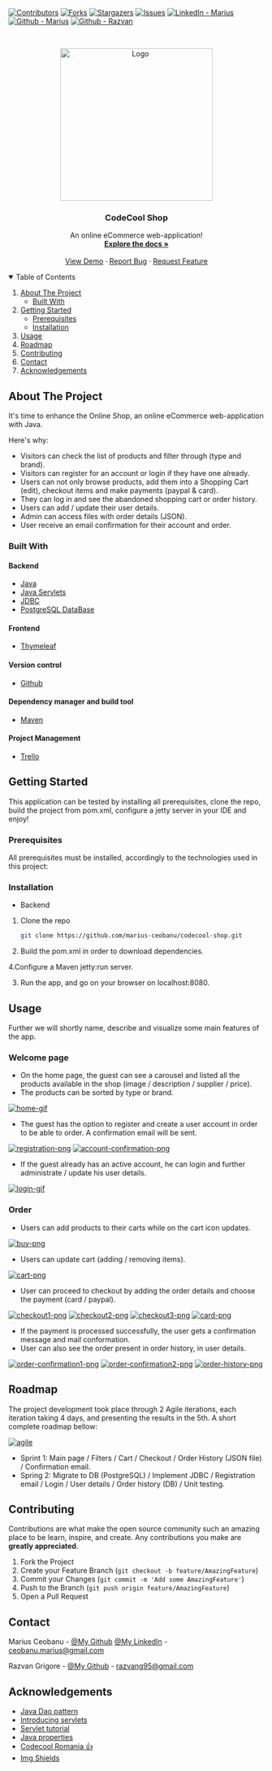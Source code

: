 <!--
*** Thanks for checking out the Best-README-Template. If you have a suggestion
*** that would make this better, please fork the repo and create a pull request
*** or simply open an issue with the tag "enhancement".
*** Thanks again! Now go create something AMAZING! :D
-->



<!-- PROJECT SHIELDS -->
<!--
*** I'm using markdown "reference style" links for readability.
*** Reference links are enclosed in brackets [ ] instead of parentheses ( ).
*** See the bottom of this document for the declaration of the reference variables
*** for contributors-url, forks-url, etc. This is an optional, concise syntax you may use.
*** https://www.markdownguide.org/basic-syntax/#reference-style-links
-->
[![Contributors][contributors-shield]][contributors-url]
[![Forks][forks-shield]][forks-url]
[![Stargazers][stars-shield]][stars-url]
[![Issues][issues-shield]][issues-url]
[![LinkedIn - Marius][linkedin-shield]][linkedin-marius-url]
[![Github - Marius][github-marius-shield]][github-marius-url]
[![Github - Razvan][github-razvan-shield]][github-razvan-url]



<!-- PROJECT LOGO -->
<br />
<p align="center">
  <a href="https://github.com/marius-ceobanu/codecool-shop.git">
    <img src="src/main/webapp/static/img/codecool-logo.png" alt="Logo" width="300">
  </a>

<h3 align="center">CodeCool Shop</h3>

  <p align="center">
    An online eCommerce web-application!
    <br />
    <a href="https://github.com/marius-ceobanu/codecool-shop.git"><strong>Explore the docs »</strong></a>
    <br />
    <br />
    <a href="https://github.com/marius-ceobanu/codecool-shop">View Demo</a>
    ·
    <a href="https://github.com/marius-ceobanu/codecool-shop/issues">Report Bug</a>
    ·
    <a href="https://github.com/marius-ceobanu/codecool-shop/issues">Request Feature</a>
  </p>



<!-- TABLE OF CONTENTS -->
<details open="open">
  <summary>Table of Contents</summary>
  <ol>
    <li>
      <a href="#about-the-project">About The Project</a>
      <ul>
        <li><a href="#built-with">Built With</a></li>
      </ul>
    </li>
    <li>
      <a href="#getting-started">Getting Started</a>
      <ul>
        <li><a href="#prerequisites">Prerequisites</a></li>
        <li><a href="#installation">Installation</a></li>
      </ul>
    </li>
    <li><a href="#usage">Usage</a></li>
    <li><a href="#roadmap">Roadmap</a></li>
    <li><a href="#contributing">Contributing</a></li>
    <li><a href="#contact">Contact</a></li>
    <li><a href="#acknowledgements">Acknowledgements</a></li>
  </ol>
</details>



<!-- ABOUT THE PROJECT -->
## About The Project

It's time to enhance the Online Shop, an online eCommerce web-application with Java.  

Here's why:
* Visitors can check the list of products and filter through (type and brand).
* Visitors can register for an account or login if they have one already.
* Users can not only browse products, add them into a Shopping Cart (edit), checkout items and make payments (paypal & card).
* They can log in and see the abandoned shopping cart or order history.
* Users can add / update their user details.
* Admin can access files with order details (JSON).
* User receive an email confirmation for their account and order.

### Built With

#### Backend
* [Java](https://www.java.com/)
* [Java Servlets](https://docs.oracle.com/javaee/5/tutorial/doc/bnafe.html/)
* [JDBC](https://docs.oracle.com/javase/tutorial/jdbc/basics/index.html)
* [PostgreSQL DataBase](https://www.postgresql.org/)

#### Frontend
* [Thymeleaf](https://www.thymeleaf.org/)

#### Version control
* [Github](https://www.github.com/)

#### Dependency manager and build tool
* [Maven](https://maven.apache.org/)

#### Project Management
* [Trello](https://www.trello.com/)



<!-- GETTING STARTED -->
## Getting Started

This application can be tested by installing all prerequisites, clone the repo, build the project from pom.xml, configure a jetty server in your IDE and enjoy!

### Prerequisites

All prerequisites must be installed, accordingly to the technologies used in this project:

### Installation

* Backend

1. Clone the repo
   ```sh
   git clone https://github.com/marius-ceobanu/codecool-shop.git
   ```
2. Build the pom.xml in order to download dependencies.

4.Configure a Maven jetty:run server.

3. Run the app, and go on your browser on localhost:8080.

<!-- USAGE EXAMPLES -->
## Usage

Further we will shortly name, describe and visualize some main features of the app.

### Welcome page
* On the home page, the guest can see a carousel and listed all the products available in the shop (image / description / supplier / price).
* The products can be sorted by type or brand.

[![home-gif][home-gif]]()

* The guest has the option to register and create a user account in order to be able to order. A confirmation email will be sent.

[![registration-png][registration-png]]()
[![account-confirmation-png][account-confirmation-png]]()

* If the guest already has an active account, he can login and further administrate / update his user details.

[![login-gif][login-gif]]()

### Order
* Users can add products to their carts while on the cart icon updates.

[![buy-png][buy-png]]()

* Users can update cart (adding / removing items).

[![cart-png][cart-png]]()

* User can proceed to checkout by adding the order details and choose the payment (card / paypal).

[![checkout1-png][checkout1-png]]()
[![checkout2-png][checkout2-png]]()
[![checkout3-png][checkout3-png]]()
[![card-png][card-png]]()

* If the payment is processed successfully, the user gets a confirmation message and mail conformation.
* User can also see the order present in order history, in user details.

[![order-confirmation1-png][order-confirmation1-png]]()
[![order-confirmation2-png][order-confirmation2-png]]()
[![order-history-png][order-history-png]]()

<!-- ROADMAP -->
## Roadmap

The project development took place through 2 Agile iterations, each iteration taking 4 days, and presenting the results in the 5th. A short complete roadmap bellow:

[![agile][agile]]()

* Sprint 1: Main page / Filters / Cart / Checkout / Order History (JSON file) / Confirmation email. 
* Spring 2: Migrate to DB (PostgreSQL) / Implement JDBC / Registration email / Login / User details / Order history (DB) / Unit testing.

<!-- CONTRIBUTING -->
## Contributing

Contributions are what make the open source community such an amazing place to be learn, inspire, and create. Any contributions you make are **greatly appreciated**.

1. Fork the Project
2. Create your Feature Branch (`git checkout -b feature/AmazingFeature`)
3. Commit your Changes (`git commit -m 'Add some AmazingFeature'`)
4. Push to the Branch (`git push origin feature/AmazingFeature`)
5. Open a Pull Request


<!-- CONTACT -->
## Contact

Marius Ceobanu - [@My Github](https://github.com/marius-ceobanu) [@My LinkedIn](https://www.linkedin.com/in/marius-ciprian-ceobanu-3431157b) - ceobanu.marius@gmail.com

Razvan Grigore - [@My Github](https://github.com/rgrigore) - razvang95@gmail.com


<!-- ACKNOWLEDGEMENTS -->
## Acknowledgements
* [Java Dao pattern](https://www.baeldung.com/java-dao-pattern)
* [Introducing servlets](project/curriculum/materials/pages/java/introducing-servlets.md)
* [Servlet tutorial](https://www.tutorialspoint.com/servlets/servlets-form-data.htm)
* [Java properties](https://www.baeldung.com/java-properties)
* [Codecool Romania :thumbsup:](https://codecool.com/ro/)
* [Img Shields](https://shields.io)


<!-- MARKDOWN LINKS & IMAGES -->
<!-- https://www.markdownguide.org/basic-syntax/#reference-style-links -->
[contributors-shield]: https://img.shields.io/badge/Contributers-2-brightgreen
[contributors-url]: https://github.com/marius-ceobanu/codecool-shop/graphs/contributors
[forks-shield]: https://img.shields.io/badge/Forks-0-blue
[forks-url]: https://github.com/marius-ceobanu/codecool-shop/network/members
[stars-shield]: https://img.shields.io/badge/Stars-2-blue
[stars-url]: https://github.com/marius-ceobanu/codecool-shop/stargazers
[issues-shield]: https://img.shields.io/github/issues/marius-ceobanu/codecool-shop
[issues-url]: https://github.com/marius-ceobanu/codecool-shop/issues
[linkedin-shield]: https://img.shields.io/twitter/url?label=Linkedin%20-%20Marius&logo=LINKEDIN&style=social&url=https%3A%2F%2Fwww.linkedin.com%2Fin%2Fmarius-ciprian-ceobanu-3431157b
[linkedin-marius-url]: https://www.linkedin.com/in/marius-ciprian-ceobanu-3431157b
[github-marius-shield]: https://img.shields.io/twitter/url?label=GitHub%20-%20Marius&logo=Github&style=social&url=https%3A%2F%2Fgithub.com%2Fmarius-ceobanu
[github-marius-url]: https://github.com/marius-ceobanu
[github-razvan-shield]: https://img.shields.io/twitter/url?label=GitHub%20-%20Razvan&logo=Github&style=social&url=https%3A%2F%2Fgithub.com%2Frgrigore
[github-razvan-url]: https://github.com/rgrigore
<!-- IMAGES -->
[home-gif]: src/main/resources/home.gif
[registration-png]: src/main/resources/register.png
[account-confirmation-png]: src/main/resources/account_confirmation.png
[login-gif]: src/main/resources/login.gif
[buy-png]: src/main/resources/adding-to-cart.png
[cart-png]: src/main/resources/cart.png
[checkout1-png]: src/main/resources/checkout1.png
[checkout2-png]: src/main/resources/checkout2.png
[checkout3-png]: src/main/resources/checkout3.png
[card-png]: src/main/resources/card_payment.png
[order-confirmation1-png]: src/main/resources/order-confirmation1.png
[order-confirmation2-png]: src/main/resources/order_confirmation2.png
[order-history-png]: src/main/resources/order_history.png
[agile]: src/main/resources/agile-logo.png
